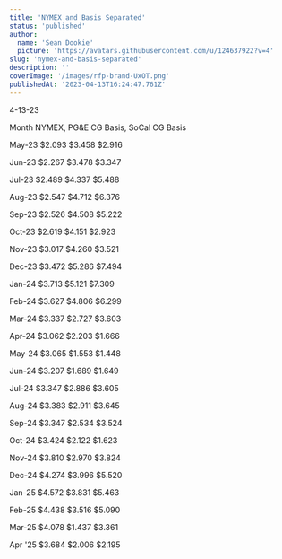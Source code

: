 ```yaml
---
title: 'NYMEX and Basis Separated'
status: 'published'
author:
  name: 'Sean Dookie'
  picture: 'https://avatars.githubusercontent.com/u/124637922?v=4'
slug: 'nymex-and-basis-separated'
description: ''
coverImage: '/images/rfp-brand-UxOT.png'
publishedAt: '2023-04-13T16:24:47.761Z'
---
```


4-13-23

Month NYMEX, PG&E CG Basis, SoCal CG Basis

May-23 $2.093 $3.458 $2.916

Jun-23 $2.267 $3.478 $3.347

Jul-23 $2.489 $4.337 $5.488

Aug-23 $2.547 $4.712 $6.376

Sep-23 $2.526 $4.508 $5.222

Oct-23 $2.619 $4.151 $2.923

Nov-23 $3.017 $4.260 $3.521

Dec-23 $3.472 $5.286 $7.494

Jan-24 $3.713 $5.121 $7.309

Feb-24 $3.627 $4.806 $6.299

Mar-24 $3.337 $2.727 $3.603

Apr-24 $3.062 $2.203 $1.666

May-24 $3.065 $1.553 $1.448

Jun-24 $3.207 $1.689 $1.649

Jul-24 $3.347 $2.886 $3.605

Aug-24 $3.383 $2.911 $3.645

Sep-24 $3.347 $2.534 $3.524

Oct-24 $3.424 $2.122 $1.623

Nov-24 $3.810 $2.970 $3.824

Dec-24 $4.274 $3.996 $5.520

Jan-25 $4.572 $3.831 $5.463

Feb-25 $4.438 $3.516 $5.090

Mar-25 $4.078 $1.437 $3.361

Apr '25 $3.684 $2.006 $2.195

